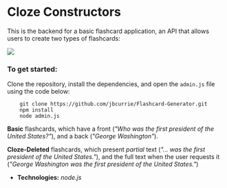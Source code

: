 # Cloze Constructors

This is the backend for a basic flashcard application, an API that allows users to create two types of flashcards:

![](https://media.giphy.com/media/3ov9jEVWNJEeQ6AXII/giphy.gif)

### To get started:
Clone the repository, install the dependencies, and open the `admin.js` file using the code below:
```
    git clone https://github.com/jbcurrie/Flashcard-Generator.git
    npm install
    node admin.js
```   

**Basic** flashcards, which have a front (_"Who was the first president of the United States?"_), and a back (_"George Washington"_).

**Cloze-Deleted** flashcards, which present _partial_ text (_"... was the first president of the United States."_), and the full text when the user requests it (_"George Washington was the first president of the United States."_)

* **Technologies:** *node.js*
